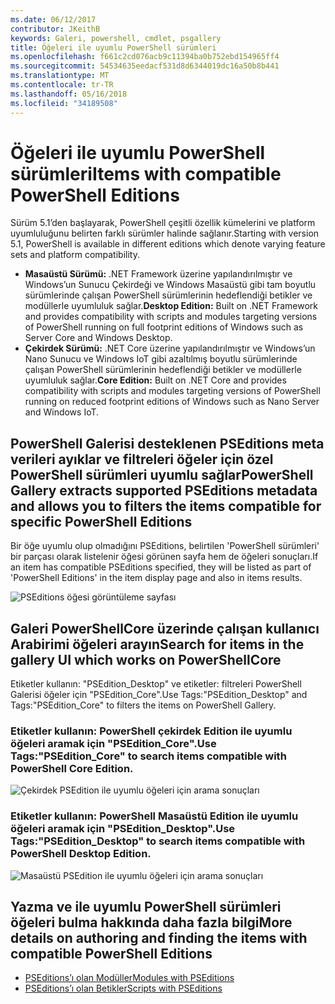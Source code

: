 ```yaml
---
ms.date: 06/12/2017
contributor: JKeithB
keywords: Galeri, powershell, cmdlet, psgallery
title: Öğeleri ile uyumlu PowerShell sürümleri
ms.openlocfilehash: f661c2cd076acb9c11394ba0b752ebd154965ff4
ms.sourcegitcommit: 54534635eedacf531d8d6344019dc16a50b8b441
ms.translationtype: MT
ms.contentlocale: tr-TR
ms.lasthandoff: 05/16/2018
ms.locfileid: "34189508"
---
```

# <a name="items-with-compatible-powershell-editions"></a><span data-ttu-id="f1cc0-103">Öğeleri ile uyumlu PowerShell sürümleri</span><span class="sxs-lookup"><span data-stu-id="f1cc0-103">Items with compatible PowerShell Editions</span></span>

<span data-ttu-id="f1cc0-104">Sürüm 5.1’den başlayarak, PowerShell çeşitli özellik kümelerini ve platform uyumluluğunu belirten farklı sürümler halinde sağlanır.</span><span class="sxs-lookup"><span data-stu-id="f1cc0-104">Starting with version 5.1, PowerShell is available in different editions which denote varying feature sets and platform compatibility.</span></span>

- <span data-ttu-id="f1cc0-105">**Masaüstü Sürümü:** .NET Framework üzerine yapılandırılmıştır ve Windows’un Sunucu Çekirdeği ve Windows Masaüstü gibi tam boyutlu sürümlerinde çalışan PowerShell sürümlerinin hedeflendiği betikler ve modüllerle uyumluluk sağlar.</span><span class="sxs-lookup"><span data-stu-id="f1cc0-105">**Desktop Edition:** Built on .NET Framework and provides compatibility with scripts and modules targeting versions of PowerShell running on full footprint editions of Windows such as Server Core and Windows Desktop.</span></span>
- <span data-ttu-id="f1cc0-106">**Çekirdek Sürümü:** .NET Core üzerine yapılandırılmıştır ve Windows’un Nano Sunucu ve Windows IoT gibi azaltılmış boyutlu sürümlerinde çalışan PowerShell sürümlerinin hedeflendiği betikler ve modüllerle uyumluluk sağlar.</span><span class="sxs-lookup"><span data-stu-id="f1cc0-106">**Core Edition:** Built on .NET Core and provides compatibility with scripts and modules targeting versions of PowerShell running on reduced footprint editions of Windows such as Nano Server and Windows IoT.</span></span>

## <a name="powershell-gallery-extracts-supported-pseditions-metadata-and-allows-you-to-filters-the-items-compatible-for-specific-powershell-editions"></a><span data-ttu-id="f1cc0-107">PowerShell Galerisi desteklenen PSEditions meta verileri ayıklar ve filtreleri öğeler için özel PowerShell sürümleri uyumlu sağlar</span><span class="sxs-lookup"><span data-stu-id="f1cc0-107">PowerShell Gallery extracts supported PSEditions metadata and allows you to filters the items compatible for specific PowerShell Editions</span></span>

<span data-ttu-id="f1cc0-108">Bir öğe uyumlu olup olmadığını PSEditions, belirtilen 'PowerShell sürümleri' bir parçası olarak listelenir öğesi görünen sayfa hem de öğeleri sonuçları.</span><span class="sxs-lookup"><span data-stu-id="f1cc0-108">If an item has compatible PSEditions specified, they will be listed as part of 'PowerShell Editions' in the item display page and also in items results.</span></span>

![PSEditions öğesi görüntüleme sayfası](../../Images/ItemDisplayPageWithPSEditions.PNG)

## <a name="search-for-items-in-the-gallery-ui-which-works-on-powershellcore"></a><span data-ttu-id="f1cc0-110">Galeri PowerShellCore üzerinde çalışan kullanıcı Arabirimi öğeleri arayın</span><span class="sxs-lookup"><span data-stu-id="f1cc0-110">Search for items in the gallery UI which works on PowerShellCore</span></span>

<span data-ttu-id="f1cc0-111">Etiketler kullanın: "PSEdition_Desktop" ve etiketler: filtreleri PowerShell Galerisi öğeler için "PSEdition_Core".</span><span class="sxs-lookup"><span data-stu-id="f1cc0-111">Use Tags:"PSEdition_Desktop" and Tags:"PSEdition_Core" to filters the items on PowerShell Gallery.</span></span>

### <a name="use-tagspseditioncore-to-search-items-compatible-with-powershell-core-edition"></a><span data-ttu-id="f1cc0-112">Etiketler kullanın: PowerShell çekirdek Edition ile uyumlu öğeleri aramak için "PSEdition_Core".</span><span class="sxs-lookup"><span data-stu-id="f1cc0-112">Use Tags:"PSEdition_Core" to search items compatible with PowerShell Core Edition.</span></span>

![Çekirdek PSEdition ile uyumlu öğeleri için arama sonuçları](../../Images/SearchResultsWithPSEditions.PNG)

### <a name="use-tagspseditiondesktop-to-search-items-compatible-with-powershell-desktop-edition"></a><span data-ttu-id="f1cc0-114">Etiketler kullanın: PowerShell Masaüstü Edition ile uyumlu öğeleri aramak için "PSEdition_Desktop".</span><span class="sxs-lookup"><span data-stu-id="f1cc0-114">Use Tags:"PSEdition_Desktop" to search items compatible with PowerShell Desktop Edition.</span></span>

![Masaüstü PSEdition ile uyumlu öğeleri için arama sonuçları](../../Images/SearchResultsWithPSEdition-Desktop.PNG)

## <a name="more-details-on-authoring-and-finding-the-items-with-compatible-powershell-editions"></a><span data-ttu-id="f1cc0-116">Yazma ve ile uyumlu PowerShell sürümleri öğeleri bulma hakkında daha fazla bilgi</span><span class="sxs-lookup"><span data-stu-id="f1cc0-116">More details on authoring and finding the items with compatible PowerShell Editions</span></span>

- [<span data-ttu-id="f1cc0-117">PSEditions’ı olan Modüller</span><span class="sxs-lookup"><span data-stu-id="f1cc0-117">Modules with PSEditions</span></span>](../../concepts/module-psedition-support.md)
- [<span data-ttu-id="f1cc0-118">PSEditions’ı olan Betikler</span><span class="sxs-lookup"><span data-stu-id="f1cc0-118">Scripts with PSEditions</span></span>](../../concepts/script-psedition-support.md)